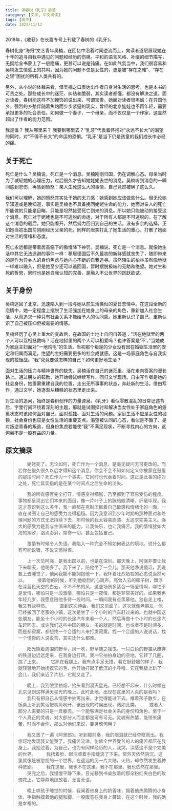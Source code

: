 ```yaml
---
title: 读春树《乳牙》后感
category: [文学, 中文阅读]
tags: [高中]
date: 2023/11/12
---
```


2018年，《收获》在长篇专号上刊载了春树的《乳牙》。

<!-- more -->

春树化身“海归”文艺青年吴楠，在回忆中沿着时间逆流而上，向读者逐层展现她在十年的追寻自我中遇见的问题和经历的伤痛。平和的语言风格、补缀的细节描写，无疑给全书蒙上了一层隐痛，更甚可以说是钝痛。在如此气氛当中，我们很容易和吴楠发生情感上的共鸣，因为她的问题不仅是女性的，更是被“存在之难”、“存在之轻”困扰的所有人类共有的。

另外，从小说的体裁来看，借吴楠之口表达出作者自身对生活的思考，也是本书的可贵之处。那些成长中的迷茫、纠结和脆弱，其实读者都懂，都没有解决之道。面对读者，春树能这样不加掩饰的说出来，可谓宝贵。她面对读者很坦诚：在异国他乡，强烈的乡愁伴随着焦灼而步步紧逼的现实，曾经的北京娃娃也不再年轻，需要承担更多的社会责任。如何做一个妻子、一个母亲，而不仅仅是一个作家，这显然超出了作者的能力范围。

我是谁？ 我从哪里来？ 我要到哪里去？“乳牙”代表着怀抱对“永远不长大”的渴望的同时，对“不得不长大”的命运的恐惧。“乳牙”是当下仍是孩童的我们成长中必经的痛。

## 关于死亡

死亡是什么？吴楠说，死亡是一个消息。吴楠刚刚归国，仍在调解心态。母亲当时为了减轻她的心理压力，过后很久才告知她姥姥去世的消息。吴楠听到消息的一瞬间感到悲伤，再感到愤怒：亲人生死这么大的事情，自己竟然被瞒了这么久。

我们可以理解，她的愤怒其实处于她的无力感：她感到她应该做些什么。但无论她早知道或是晚知道，事实是吴楠也不具备挽回姥姥生命的能力，她面对亲人的死亡所能做的只能是目睹，只能是坦然接受死亡到来的消息。所以她只能被动的接受这个消息，死亡对于姥姥也是不可逃脱的命运，对于所有人都是不可逃脱的。在了解这个消息的最后，她只能看开，然后努力回归到自己的生活，没有多余的选择。正如她当初出国前刚刚经历父亲的死，同样的唐突打乱了她生活的重心，打散了她面对生活的情绪和态度。

死亡永远都是带着居高临下的傲慢降下神罚。吴楠说，死亡是一个消息。就像她生活中其它无法逃避的事件一样：移居德国后不久最初的新鲜感就丧失了，随即带来的是作为异乡人的身份焦虑与她内心不断的自我追寻。虽然陌生的柏林虽然像地狱一样难以融入，但是她至少还可以逃回国，暂时摆脱极端的无助和绝望。她对生和死的哲思，同时也是她自我认知的完善，是融入不公世界的跃跃欲试。

## 关于身份

吴楠逃回了北京，迅速陷入到一段与她从前生活类似的夏日恋情中。在这段全新的恋情中，她一定程度上摆脱了生活强加在她身上的母亲的角色，重新加入社会生活，从而追求一种只有社会关系才能给予人的认同感。她重新认识了自己，重新认识了自己被压抑但被需要的情感。

吴楠经历了心灵上重大的变故后，在故国的土地上自问自答道：“活在地狱里的两个人可以互相拯救吗？活在地狱里的两个人可以相爱吗？也许答案是‘不’。”当她成为家庭主妇面对“一地鸡毛”的生活，当初那个叛逆的少女没有因在婚姻生活里的安定和归属而满足，绝望的主妇需要更多的社会成就感。这是一场家庭角色与自我实现的拉锯战。“我”究竟要做怎样的自己？如何更好地生活？

面对生活的压力与精神世界的缺失，吴楠活在自己的迷茫里，活在走向答案的漫长路上。通过朋友的鼓励，她开始尝试继续写作、回归文学现场。自由写作者是她的社会身份，她亟需重建自我的位置，走出无所事事的状态，奔赴新的生活。借由写作，通过文学，她逐渐从糟糕的状态里走出来。

对生活的追问，始终是春树创作的力量源泉。《乳牙》看似零散混乱的日常记述背后，字里行间环绕着深刻的主题，那就是试图探讨和解决当女性处于家庭角色的疲惫状态时该如何面对自己、面对孤独、面对生活的问题。家庭生活不应是女性的枷锁，社会身份也应是女性生活的重要支点。渴望被认同的心态，看似是不酷了、是对叛逆青春的叛逃，但身份焦虑若能使“我”不满足现状，不断寻找内心的方向，这何尝不是一股有益的力量。

## 原文摘录

> &emsp;&emsp;姥姥死了。无论如何，死亡作为一个消息，是毫无疑问无可更改的。而若你在很久很久以后才得知这个消息，你会不会不知如何定义你被蒙在鼓里的那段时间？死亡作为一个事实，它同时也代表着时间。这正是此事的绝对之处，死亡其实指的是在某个时间点之后生命的消失。

> &emsp;&emsp;我的所有感官完全打开，情感变得细腻，乃至都到了容易受伤的程度。事物都呈现出它们本来的面目，像一片叶子上的脉络般清晰、纤毫毕现。我这才意识到这么多年，我一直都在克制压抑着自己敏感和情绪化的一面，一直在试图让自己的感受力变得粗糙。因为我意识到少年时期的那种面对和处理问题的方式无法持续下去，那时候的我太容易崩溃、太追求完美主义。强大的感受力是我与生俱来的能力，让我快乐，也让我痛苦。我的情绪犹如大海的潮汐，汹涌澎湃，席卷一切，甚至包括自己。

> &emsp;&emsp;激情有时候令人失语。我陷入一种完全不知如何表达的境地。说什么都有可能说错，不说又憋得慌。

> &emsp;&emsp;上一次见阿强，是我出国以前，也是在深圳。那天晚上，阿强非要让我下来聊天，他喝多了。我下来了，陪他坐了一会儿。那天他净说傻话，我说要上去睡觉了，他问我能不能拥抱他一下，我怀着壮烈牺牲的心态说当然可以。
> &emsp;&emsp;搂着他的时候，听到他剧烈的心跳声。高耸入云的椰子树，飘浮在深蓝色天空的白云，不冷不热的风，这些场景多适合一场爱情啊，哪怕不是爱情，哪怕只是一段激情，哪怕只是一夜情，都是非常美好的。如果我再年轻几岁，我愿意陪他多待一段时间。一瞬间我有点羡慕他。独自走上楼，我又有些释然。
> &emsp;&emsp;直到这次诗会，我们又见面了。这次就像老朋友，他已经搬回了老家的小镇，这次是坐了十个小时的汽车赶过来的。也就中国这些朋友，能坐十个小时的长途汽车来看一个人，然后再做十个小时的长途汽车赶回去。或许我们这些中国的朋友，多的就是时间。也或者不是时间多，而是都寂寞，都想找一个合适的人来打发寂寞。找一个合适的人说说话，找一个懂你的人说说苦，其实比什么都难。

> &emsp;&emsp;阳光照着周围的野草，风一吹，野草随之摇曳。一只白色的野猫从废弃的铁道边远远走来，在我身边打转。我冲它拍拍身边的空地，它转了几圈，跳了上来。
> &emsp;&emsp;它趴在我腿上，我有点手足无措，看它挺舒服的样子，我就轻轻地开始抚摸它的毛，他开始打起了低沉的小呼噜。它在我腿上趴了一会儿，我们亲近了片刻，它就又走了。

> &emsp;&emsp;晚上，我到院里抽烟，抬头看到漫天星光。已经想不起来，什么时候在北京见到这样满天星光的晚上。此时此地，出现在这里的人真的是我吗？
> &emsp;&emsp;我只有把自己从情感中抽离出来，才觉得能过下去。推着孩子散步，在饭桌上听到笑话把嘴角咧开，该出现的时候出现，诸如此类。
> &emsp;&emsp;或者大部分人需要的只是一具躯壳。一个能够满足社会关系的身份和角色。至于一个人真正的灵魂，对大部分人而言都是可有可无。灵魂有热情，能带来痛苦，时而不合作，那么对他们来说，要灵魂何用？

> &emsp;&emsp;我又放了一遍《阿里郎》。听到那前奏，我的眼泪就已经夺眶而出。我惊讶地发现我又能哭了，我痛苦流涕，仿佛全世界受苦的人的痛苦都压在我身上。我抽泣着，为自己，也为有同样经历的人，我哭，深感这不是个完美的世界。
> &emsp;&emsp;我捂着脸，眼泪顺着手指缝流了下来。窗外天依然阴沉，这里就像是被忽视的一个世界。在遥远的另一片大陆，火热，却依然发生着种种悲剧。
> &emsp;&emsp;我在这里，我也不在这里。我不在那里，我也依然在那里。
> &emsp;&emsp;哭完之后，我慢慢平静下来，目光移到书桌放着的那朵粉红夹白色的玫瑰花上，它静静地绽放着，无言无语。

> &emsp;&emsp;晚上哄孩子睡觉的时候，我闻着他身上的奶香味，拥着他热腾腾的小身体，手指触摸着他的腿和脚，一股暖意在我身上蔓延，在这个时候，我的确是幸福的。